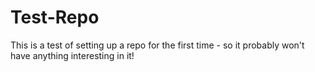 # Test-Repo
This is a test of setting up a repo for the first time - so it probably won't have anything interesting in it!
